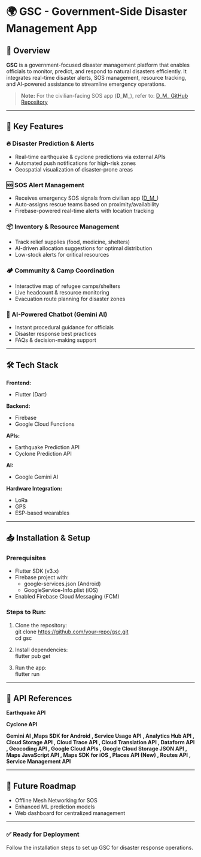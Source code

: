 # 🌍 GSC - Government-Side Disaster Management App  

## 📌 Overview  
**GSC** is a government-focused disaster management platform that enables officials to monitor, predict, and respond to natural disasters efficiently. It integrates real-time disaster alerts, SOS management, resource tracking, and AI-powered assistance to streamline emergency operations.  

> **Note:** For the civilian-facing SOS app (**D_M_**), refer to: [D_M_ GitHub Repository](https://github.com/pratzzz2432/D_M_.git)  

---

## 🚀 Key Features  

### 🔥 Disaster Prediction & Alerts  
- Real-time earthquake & cyclone predictions via external APIs  
- Automated push notifications for high-risk zones  
- Geospatial visualization of disaster-prone areas  

### 🆘 SOS Alert Management  
- Receives emergency SOS signals from civilian app ([D_M_](https://github.com/pratzzz2432/D_M_.git))  
- Auto-assigns rescue teams based on proximity/availability  
- Firebase-powered real-time alerts with location tracking  

### 📦 Inventory & Resource Management  
- Track relief supplies (food, medicine, shelters)  
- AI-driven allocation suggestions for optimal distribution  
- Low-stock alerts for critical resources  

### 🏕️ Community & Camp Coordination  
- Interactive map of refugee camps/shelters  
- Live headcount & resource monitoring  
- Evacuation route planning for disaster zones  

### 🤖 AI-Powered Chatbot (Gemini AI)  
- Instant procedural guidance for officials  
- Disaster response best practices  
- FAQs & decision-making support  

---

## 🛠️ Tech Stack  

**Frontend:**  
- Flutter (Dart)  

**Backend:**  
- Firebase  
- Google Cloud Functions  

**APIs:**  
- Earthquake Prediction API  
- Cyclone Prediction API  

**AI:**  
- Google Gemini AI  

**Hardware Integration:**  
- LoRa  
- GPS  
- ESP-based wearables  

---

## 📥 Installation & Setup  

### Prerequisites  
- Flutter SDK (v3.x)  
- Firebase project with:  
  - google-services.json (Android)  
  - GoogleService-Info.plist (iOS)  
- Enabled Firebase Cloud Messaging (FCM)  

### Steps to Run:  
1. Clone the repository:  
   git clone https://github.com/your-repo/gsc.git  
   cd gsc  

2. Install dependencies:  
   flutter pub get  

3. Run the app:  
   flutter run  

---

## 🔗 API References  

**Earthquake API**  

**Cyclone API**  

**Gemini AI ,Maps SDK for Android 
, Service Usage API 
, Analytics Hub API 
, Cloud Storage API 
, Cloud Trace API 
, Cloud Translation API 
, Dataform API 
, Geocoding API 
, Google Cloud APIs 
, Google Cloud Storage JSON API 
, Maps JavaScript API 
, Maps SDK for iOS 
, Places API (New) 
, Routes API 
, Service Management API**  


---

## 📌 Future Roadmap  
- Offline Mesh Networking for SOS  
- Enhanced ML prediction models  
- Web dashboard for centralized management  

---

### ✅ Ready for Deployment  
Follow the installation steps to set up GSC for disaster response operations.
